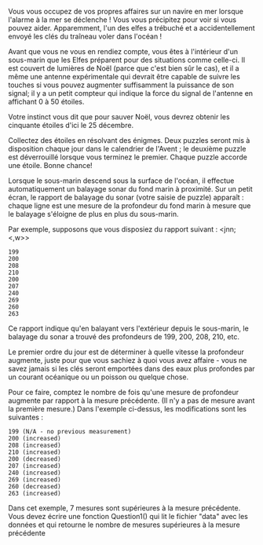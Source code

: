 Vous vous occupez de vos propres affaires sur un navire en mer lorsque l'alarme à la mer se déclenche ! 
Vous vous précipitez pour voir si vous pouvez aider. Apparemment, l'un des elfes a trébuché et a accidentellement envoyé les clés du traîneau voler dans l'océan !

Avant que vous ne vous en rendiez compte, vous êtes à l'intérieur d'un sous-marin que les Elfes préparent pour des situations comme celle-ci. 
Il est couvert de lumières de Noël (parce que c'est bien sûr le cas), et il a même une antenne expérimentale qui devrait être capable de suivre les touches 
si vous pouvez augmenter suffisamment la puissance de son signal; il y a un petit compteur qui indique la force du signal de l'antenne en affichant 0 à 50 étoiles.

Votre instinct vous dit que pour sauver Noël, vous devrez obtenir les cinquante étoiles d'ici le 25 décembre.

Collectez des étoiles en résolvant des énigmes. Deux puzzles seront mis à disposition chaque jour dans le calendrier de l'Avent ; 
le deuxième puzzle est déverrouillé lorsque vous terminez le premier. Chaque puzzle accorde une étoile. Bonne chance!

Lorsque le sous-marin descend sous la surface de l'océan, il effectue automatiquement un balayage sonar du fond marin à proximité. 
Sur un petit écran, le rapport de balayage du sonar (votre saisie de puzzle) apparaît : chaque ligne est une mesure de la profondeur du fond marin à mesure que le balayage s'éloigne de plus en plus du sous-marin.

Par exemple, supposons que vous disposiez du rapport suivant : <jnn;<,w>>

    199
    200
    208
    210
    200
    207
    240
    269
    260
    263

Ce rapport indique qu'en balayant vers l'extérieur depuis le sous-marin, le balayage du sonar a trouvé des profondeurs de 199, 200, 208, 210, etc.

Le premier ordre du jour est de déterminer à quelle vitesse la profondeur augmente, juste pour que vous sachiez à quoi vous avez affaire - 
vous ne savez jamais si les clés seront emportées dans des eaux plus profondes par un courant océanique ou un poisson ou quelque chose.

Pour ce faire, comptez le nombre de fois qu'une mesure de profondeur augmente par rapport à la mesure précédente. 
(Il n'y a pas de mesure avant la première mesure.) Dans l'exemple ci-dessus, les modifications sont les suivantes :

    199 (N/A - no previous measurement)
    200 (increased)
    208 (increased)
    210 (increased)
    200 (decreased)
    207 (increased)
    240 (increased)
    269 (increased)
    260 (decreased)
    263 (increased)

Dans cet exemple, 7 mesures sont supérieures à la mesure précédente.
Vous devez écrire une fonction Question1() qui lit le fichier "data" avec les données et qui retourne le nombre 
de mesures supérieures à la mesure précédente 
